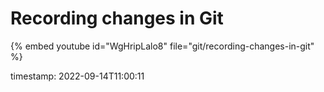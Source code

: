 # Recording changes in Git

{% embed youtube id="WgHripLalo8" file="git/recording-changes-in-git" %}


timestamp: 2022-09-14T11:00:11
